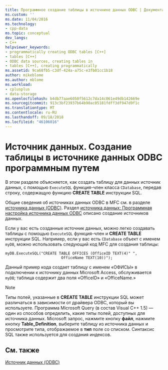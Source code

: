 ```yaml
---
title: Программное создание таблицы в источнике данных ODBC | Документация Майкрософт
ms.custom: ''
ms.date: 11/04/2016
ms.technology:
- cpp-data
ms.topic: conceptual
dev_langs:
- C++
helpviewer_keywords:
- programmatically creating ODBC tables [C++]
- tables [C++]
- ODBC data sources, creating tables in
- tables [C++], creating programmatically
ms.assetid: 9ca68fb5-c3df-424a-a75c-e3fb01cc1b18
author: mikeblome
ms.author: mblome
ms.workload:
- cplusplus
- data-storage
ms.openlocfilehash: b4db77aae6050f5612c7da14c061e49db142669e
ms.sourcegitcommit: 913c3bf23937b64b90ac05181fdff3df947d9f1c
ms.translationtype: MT
ms.contentlocale: ru-RU
ms.lasthandoff: 09/18/2018
ms.locfileid: "46106016"
---
```

# <a name="data-source-programmatically-creating-a-table-in-an-odbc-data-source"></a>Источник данных. Создание таблицы в источнике данных ODBC программным путем

В этом разделе объясняется, как создать таблицу для данных источник данных, с помощью `ExecuteSQL` функция-член класса `CDatabase`, передав строку, содержащую функцию **CREATE TABLE** инструкции SQL.  
  
Общие сведения об источниках данных ODBC в MFC см. в разделе [источника данных (ODBC)](../../data/odbc/data-source-odbc.md). Раздел [источника данных: Программная настройка источника данных ODBC](../../data/odbc/data-source-programmatically-configuring-an-odbc-data-source.md) описано создание источников данных.  
  
Если у вас есть созданные источник данных, можно легко создавать таблицы с помощью `ExecuteSQL` функция-член и **CREATE TABLE** инструкции SQL. Например, если у вас есть `CDatabase` объект с именем `myDB`, можно использовать следующий код MFC для создания таблицы:  
  
```  
myDB.ExecuteSQL("CREATE TABLE OFFICES (OfficeID TEXT(4)" ",   
                         OfficeName TEXT(10))");  
```  
  
Данный пример кода создает таблицу с именем «ОФИСЫ» в подключении к источнику данных Microsoft Access, обслуживается `myDB`; таблица содержит два поля «OfficeID» и «OfficeName.»  
  
> [!NOTE]
>  Типы полей, указанные в **CREATE TABLE** инструкции SQL может различаться в зависимости от драйвера ODBC, который вы используете. Программа Microsoft Query (в состав Visual C++ 1.5) — один из способов определить, какие типы полей, доступных для источника данных. Microsoft запрос, нажмите кнопку **файл**, нажмите кнопку **Table_Definition**, выберите таблицу из источника данных и просмотрите типа, отображаемое в **тип** поле со списком. Синтаксис SQL также используется для создания индексов.  
  
## <a name="see-also"></a>См. также  

[Источник данных (ODBC)](../../data/odbc/data-source-odbc.md)